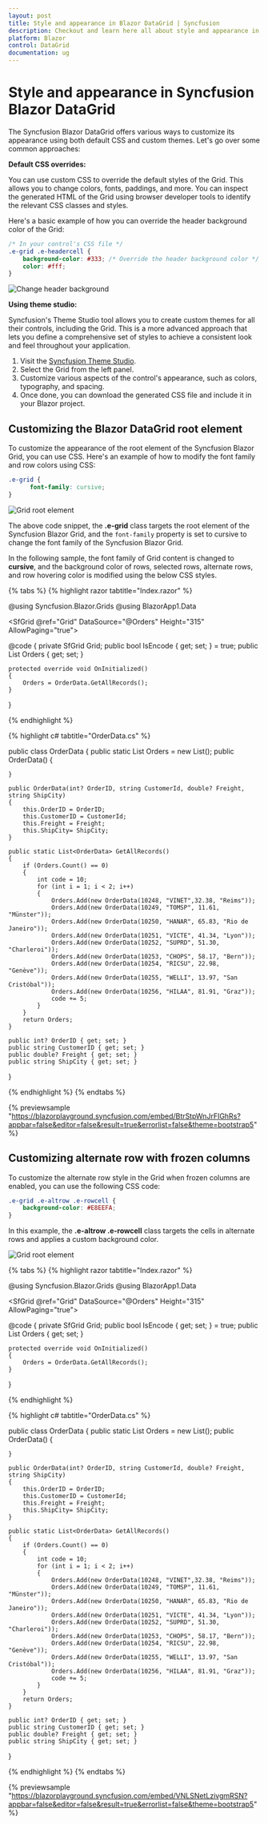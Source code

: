 ```yaml
---
layout: post
title: Style and appearance in Blazor DataGrid | Syncfusion
description: Checkout and learn here all about style and appearance in Syncfusion Blazor DataGrid and more.
platform: Blazor
control: DataGrid
documentation: ug
---
```


# Style and appearance in Syncfusion Blazor DataGrid

The Syncfusion Blazor DataGrid offers various ways to customize its appearance using both default CSS and custom themes. Let's go over some common approaches:

**Default CSS overrides:**

You can use custom CSS to override the default styles of the Grid. This allows you to change colors, fonts, paddings, and more. You can inspect the generated HTML of the Grid using browser developer tools to identify the relevant CSS classes and styles.

Here's a basic example of how you can override the header background color of the Grid:

```css
/* In your control's CSS file */
.e-grid .e-headercell {
    background-color: #333; /* Override the header background color */
    color: #fff;
}
```

![Change header background](../images/style-and-appearance/header-background.png)

**Using theme studio:**

Syncfusion's Theme Studio tool allows you to create custom themes for all their controls, including the Grid. This is a more advanced approach that lets you define a comprehensive set of styles to achieve a consistent look and feel throughout your application.

1. Visit the [Syncfusion Theme Studio](https://blazor.syncfusion.com/themestudio/?theme=material3).
2. Select the Grid from the left panel.
3. Customize various aspects of the control's appearance, such as colors, typography, and spacing.
4. Once done, you can download the generated CSS file and include it in your Blazor project.

## Customizing the Blazor DataGrid root element

To customize the appearance of the root element of the Syncfusion Blazor Grid, you can use CSS. Here's an example of how to modify the font family and row colors using CSS:

```css
.e-grid {
      font-family: cursive;
}

```

![Grid root element](../images/style-and-appearance/style-font-family.png)

The above code snippet, the **.e-grid** class targets the root element of the Syncfusion Blazor Grid, and the `font-family` property is set to cursive to change the font family of the Syncfusion Blazor Grid.

In the following sample, the font family of Grid content is changed to **cursive**, and the background color of rows, selected rows, alternate rows, and row hovering color is modified using the below CSS styles.

{% tabs %}
{% highlight razor tabtitle="Index.razor" %}

@using Syncfusion.Blazor.Grids
@using BlazorApp1.Data

<SfGrid @ref="Grid" DataSource="@Orders" Height="315" AllowPaging="true">
   <GridSelectionSettings Type="SelectionType.Multiple"></GridSelectionSettings>
    <GridPageSettings PageSize="8"></GridPageSettings>
    <GridColumns>
        <GridColumn Field=@nameof(OrderData.OrderID) HeaderText="Order ID" TextAlign="TextAlign.Right" Width="140"></GridColumn>
        <GridColumn Field=@nameof(OrderData.CustomerID) HeaderText="Customer Name" Width="120"></GridColumn>
        <GridColumn Field=@nameof(OrderData.Freight) HeaderText="Freight" Format="C2" TextAlign="TextAlign.Right" Width="100"></GridColumn>
        <GridColumn Field=@nameof(OrderData.ShipCity) HeaderText="Ship City" Width="100"></GridColumn>
    </GridColumns>
</SfGrid>

<style>

    .e-grid {
        font-family: cursive;
    }

    .e-grid .e-row:hover .e-rowcell {
        background-color: rgb(204, 229, 255) !important;
    }

    .e-grid .e-rowcell.e-selectionbackground {
        background-color: rgb(230, 230, 250);
     }

    .e-grid .e-row.e-altrow {
        background-color: rgb(150, 212, 212);
     }

    .e-grid .e-row {
        background-color: rgb(180, 180, 180);
    }
    
</style>

@code {
    private SfGrid<OrderData> Grid;
    public bool IsEncode { get; set; } = true;
    public List<OrderData> Orders { get; set; }

    protected override void OnInitialized()
    {
        Orders = OrderData.GetAllRecords();
    }
}

{% endhighlight %}

{% highlight c# tabtitle="OrderData.cs" %}

public class OrderData
{
    public static List<OrderData> Orders = new List<OrderData>();
    public OrderData()
    {

    }

    public OrderData(int? OrderID, string CustomerId, double? Freight, string ShipCity)
    {
        this.OrderID = OrderID;
        this.CustomerID = CustomerId;
        this.Freight = Freight;
        this.ShipCity= ShipCity;
    }

    public static List<OrderData> GetAllRecords()
    {
        if (Orders.Count() == 0)
        {
            int code = 10;
            for (int i = 1; i < 2; i++)
            {
                Orders.Add(new OrderData(10248, "VINET",32.38, "Reims"));
                Orders.Add(new OrderData(10249, "TOMSP", 11.61, "Münster"));
                Orders.Add(new OrderData(10250, "HANAR", 65.83, "Rio de Janeiro"));
                Orders.Add(new OrderData(10251, "VICTE", 41.34, "Lyon"));
                Orders.Add(new OrderData(10252, "SUPRD", 51.30, "Charleroi"));
                Orders.Add(new OrderData(10253, "CHOPS", 58.17, "Bern"));
                Orders.Add(new OrderData(10254, "RICSU", 22.98, "Genève"));
                Orders.Add(new OrderData(10255, "WELLI", 13.97, "San Cristóbal"));
                Orders.Add(new OrderData(10256, "HILAA", 81.91, "Graz"));
                code += 5;
            }
        }
        return Orders;
    }

    public int? OrderID { get; set; }
    public string CustomerID { get; set; }
    public double? Freight { get; set; }
    public string ShipCity { get; set; }
}
 
{% endhighlight %}
{% endtabs %}

{% previewsample "https://blazorplayground.syncfusion.com/embed/BtrStpWnJrFIGhRs?appbar=false&editor=false&result=true&errorlist=false&theme=bootstrap5" %}

## Customizing alternate row with frozen columns

To customize the alternate row style in the Grid when frozen columns are enabled, you can use the following CSS code:


```css
.e-grid .e-altrow .e-rowcell {
    background-color: #E8EEFA;
}

```

In this example, the **.e-altrow .e-rowcell** class targets the cells in alternate rows and applies a custom background color. 

![Grid root element](../images/style-and-appearance/style-frozon.png)

{% tabs %}
{% highlight razor tabtitle="Index.razor" %}

@using Syncfusion.Blazor.Grids
@using BlazorApp1.Data

<SfGrid @ref="Grid" DataSource="@Orders" Height="315" AllowPaging="true">
    <GridPageSettings PageSize="8"></GridPageSettings>
    <GridColumns>
        <GridColumn Field=@nameof(OrderData.OrderID) HeaderText="Order ID" IsFrozen="true" TextAlign="TextAlign.Right" Width="140"></GridColumn>
        <GridColumn Field=@nameof(OrderData.CustomerID) HeaderText="Customer Name" Width="120"></GridColumn>
        <GridColumn Field=@nameof(OrderData.Freight) HeaderText="Freight" Format="C2" TextAlign="TextAlign.Right" Width="100"></GridColumn>
        <GridColumn Field=@nameof(OrderData.ShipCity) HeaderText="Ship City" Width="100"></GridColumn>
    </GridColumns>
</SfGrid>

<style>

    .e-grid .e-altrow .e-rowcell {
        background-color: #E8EEFA;
    }
    
</style>

@code {
    private SfGrid<OrderData> Grid;
    public bool IsEncode { get; set; } = true;
    public List<OrderData> Orders { get; set; }

    protected override void OnInitialized()
    {
        Orders = OrderData.GetAllRecords();
    }
}

{% endhighlight %}

{% highlight c# tabtitle="OrderData.cs" %}

public class OrderData
{
    public static List<OrderData> Orders = new List<OrderData>();
    public OrderData()
    {

    }

    public OrderData(int? OrderID, string CustomerId, double? Freight, string ShipCity)
    {
        this.OrderID = OrderID;
        this.CustomerID = CustomerId;
        this.Freight = Freight;
        this.ShipCity= ShipCity;
    }

    public static List<OrderData> GetAllRecords()
    {
        if (Orders.Count() == 0)
        {
            int code = 10;
            for (int i = 1; i < 2; i++)
            {
                Orders.Add(new OrderData(10248, "VINET",32.38, "Reims"));
                Orders.Add(new OrderData(10249, "TOMSP", 11.61, "Münster"));
                Orders.Add(new OrderData(10250, "HANAR", 65.83, "Rio de Janeiro"));
                Orders.Add(new OrderData(10251, "VICTE", 41.34, "Lyon"));
                Orders.Add(new OrderData(10252, "SUPRD", 51.30, "Charleroi"));
                Orders.Add(new OrderData(10253, "CHOPS", 58.17, "Bern"));
                Orders.Add(new OrderData(10254, "RICSU", 22.98, "Genève"));
                Orders.Add(new OrderData(10255, "WELLI", 13.97, "San Cristóbal"));
                Orders.Add(new OrderData(10256, "HILAA", 81.91, "Graz"));
                code += 5;
            }
        }
        return Orders;
    }

    public int? OrderID { get; set; }
    public string CustomerID { get; set; }
    public double? Freight { get; set; }
    public string ShipCity { get; set; }
}
 
{% endhighlight %}
{% endtabs %}

{% previewsample "https://blazorplayground.syncfusion.com/embed/VNLSNetLzivgmRSN?appbar=false&editor=false&result=true&errorlist=false&theme=bootstrap5" %}